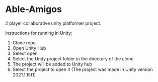 # Able-Amigos

2 player collaborative unity platformer project. 

Instructions for running in Unity:

1. Clone repo
2. Open Unity Hub
3. Select open
4. Select the Unity project folder in the directory of the clone
5. The project will be added to Unity hub
6. Select the project to open it (The project was made in Unity version 2021.1.15f1)

